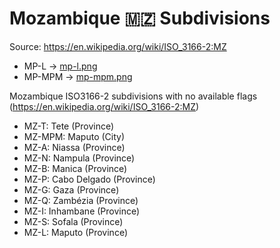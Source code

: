 # Mozambique 🇲🇿 Subdivisions

Source: https://en.wikipedia.org/wiki/ISO_3166-2:MZ

* MP-L -> [mp-l.png](https://github.com/amckenna41/iso3166-flag-icons/blob/main/iso3166-2-icons/MZ/mp-l.png)
* MP-MPM -> [mp-mpm.png](https://github.com/amckenna41/iso3166-flag-icons/blob/main/iso3166-2-icons/MZ/mp-mpm.png)

Mozambique ISO3166-2 subdivisions with no available flags (https://en.wikipedia.org/wiki/ISO_3166-2:MZ)

* MZ-T: Tete (Province)
* MZ-MPM: Maputo (City)
* MZ-A: Niassa (Province)
* MZ-N: Nampula (Province)
* MZ-B: Manica (Province)
* MZ-P: Cabo Delgado (Province)
* MZ-G: Gaza (Province)
* MZ-Q: Zambézia (Province)
* MZ-I: Inhambane (Province)
* MZ-S: Sofala (Province)
* MZ-L: Maputo (Province)